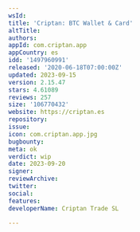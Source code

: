 ```yaml
---
wsId: 
title: 'Criptan: BTC Wallet & Card'
altTitle: 
authors: 
appId: com.criptan.app
appCountry: es
idd: '1497960991'
released: '2020-06-18T07:00:00Z'
updated: 2023-09-15
version: 2.15.47
stars: 4.61089
reviews: 257
size: '106770432'
website: https://criptan.es
repository: 
issue: 
icon: com.criptan.app.jpg
bugbounty: 
meta: ok
verdict: wip
date: 2023-09-20
signer: 
reviewArchive: 
twitter: 
social: 
features: 
developerName: Criptan Trade SL

---
```


